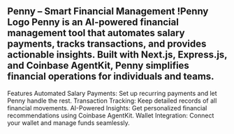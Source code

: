 Penny – Smart Financial Management
!Penny Logo
Penny is an AI-powered financial management tool that automates salary payments, tracks transactions, and provides actionable insights. Built with Next.js, Express.js, and Coinbase AgentKit, Penny simplifies financial operations for individuals and teams.
---
Features
Automated Salary Payments: Set up recurring payments and let Penny handle the rest.
Transaction Tracking: Keep detailed records of all financial movements.
AI-Powered Insights: Get personalized financial recommendations using Coinbase AgentKit.
Wallet Integration: Connect your wallet and manage funds seamlessly.
